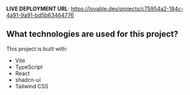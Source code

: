 **LIVE DEPLOYMENT URL**: https://lovable.dev/projects/c75954a2-184c-4a91-9a91-bd5b63464776

## What technologies are used for this project?

This project is built with:

- Vite
- TypeScript
- React
- shadcn-ui
- Tailwind CSS

